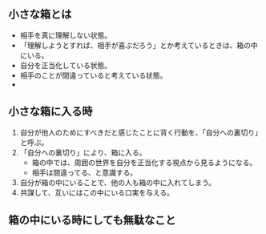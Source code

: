 ## 小さな箱とは
- 相手を真に理解しない状態。
- 「理解しようとすれば、相手が喜ぶだろう」とか考えているときは、箱の中にいる。
- 自分を正当化している状態。
- 相手のことが間違っていると考えている状態。
- 


## 小さな箱に入る時
1. 自分が他人のためにすべきだと感じたことに背く行動を、「自分への裏切り」と呼ぶ。
2. 「自分への裏切り」により、箱に入る。
    - 箱の中では、周囲の世界を自分を正当化する視点から見るようになる。
    - 相手は間違ってる、と意識する。
3. 自分が箱の中にいることで、他の人も箱の中に入れてしまう。
4. 共謀して、互いにはこの中にいる口実を与える。


## 箱の中にいる時にしても無駄なこと